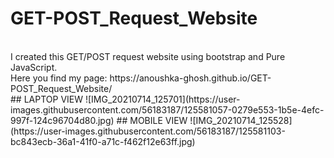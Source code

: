 # GET-POST_Request_Website
<br>
I created this GET/POST request website using bootstrap and Pure JavaScript.
<br>
Here you find my page: https://anoushka-ghosh.github.io/GET-POST_Request_Website/
<br>
## LAPTOP VIEW
![IMG_20210714_125701](https://user-images.githubusercontent.com/56183187/125581057-0279e553-1b5e-4efc-997f-124c96704d80.jpg)
## MOBILE VIEW
![IMG_20210714_125528](https://user-images.githubusercontent.com/56183187/125581103-bc843ecb-36a1-41f0-a71c-f462f12e63ff.jpg)
